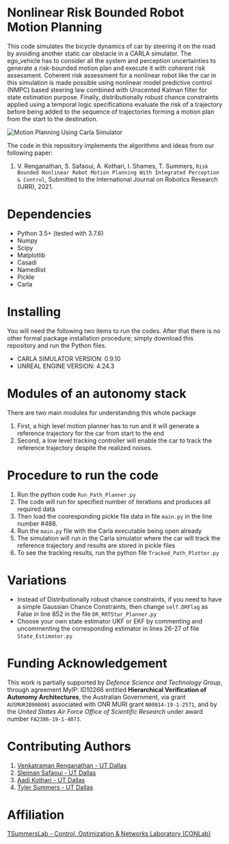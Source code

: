 # Nonlinear Risk Bounded Robot Motion Planning
This code simulates the bicycle dynamics of car by steering it on the road by avoiding another static car obstacle in a CARLA simulator. The ego_vehicle has to consider all the system and perception uncertainties to generate a risk-bounded motion plan and execute it with coherent risk assessment. Coherent risk assessment for a nonlinear robot like the car in this simulation is made possible using nonlinear model predictive control (NMPC) based steering law combined with Unscented Kalman filter for state estimation purpose. Finally, distributionally robust chance constraints applied using a temporal logic specifications evaluate the risk of a trajectory before being added to the sequence of trajectories forming a motion plan from the start to the destination.

![Motion Planning Using Carla Simulator](https://github.com/venkatramanrenganathan/Risk_Bounded_Nonlinear_Robot_Motion_Planning/blob/main/carla_tree_path.PNG)

The code in this repository implements the algorithms and ideas from our following paper:
1. V. Renganathan, S. Safaoui, A. Kothari, I. Shames, T. Summers, `Risk Bounded Nonlinear Robot Motion Planning With Integrated Perception & Control`, Submitted to the International Journal on Robotics Research (IJRR), 2021.

# Dependencies
- Python 3.5+ (tested with 3.7.6)
- Numpy
- Scipy
- Matplotlib
- Casadi
- Namedlist
- Pickle
- Carla


# Installing
You will need the following two items to run the codes. After that there is no other formal package installation procedure; simply download this repository and run the Python files.
- CARLA SIMULATOR VERSION: 0.9.10
- UNREAL ENGINE VERSION: 4.24.3

# Modules of an autonomy stack
There are two main modules for understanding this whole package
1. First, a high level motion planner has to run and it will generate a reference trajectory for the car from start to the end
2. Second, a low level tracking controller will enable the car to track the reference trajectory despite the realized noises.

# Procedure to run the code
1. Run the python code `Run_Path_Planner.py`
2. The code will run for specified number of iterations and produces all required data
3. Then load the cooresponding pickle file data in file `main.py` in the line number #488.
4. Run the `main.py` file with the Carla executable being open already
5. The simulation will run in the Carla simulator where the car will track the reference trajectory and results are stored in pickle files
6. To see the tracking results, run the python file `Tracked_Path_Plotter.py`

# Variations
- Instead of Distributionally robust chance constraints, if you need to have a simple Gaussian Chance Constraints, then change `self.DRFlag` as False in line 852 in the file `DR_RRTStar_Planner.py`
- Choose your own state estimator UKF or EKF by commenting and uncommenting the corresponding estimator in lines 26-27 of file `State_Estimator.py`

# Funding Acknowledgement
This work is partially supported by *Defence Science and Technology Group*, through agreement MyIP: ID10266 entitled **Hierarchical Verification of Autonomy Architectures**, the Australian Government, via grant `AUSMURIB000001` associated with ONR MURI grant `N00014-19-1-2571`, and by the *United States Air Force Office of Scientific Research* under award number `FA2386-19-1-4073`.

# Contributing Authors
1. [Venkatraman Renganathan - UT Dallas](https://github.com/venkatramanrenganathan)
2. [Sleiman Safaoui - UT Dallas](https://github.com/The-SS)
3. [Aadi Kothari - UT Dallas](https://github.com/Aadi0902)
4. [Tyler Summers - UT Dallas](https://github.com/TSummersLab)

# Affiliation
[TSummersLab - Control, Optimization & Networks Laboratory (CONLab)](https://github.com/TSummersLab)
